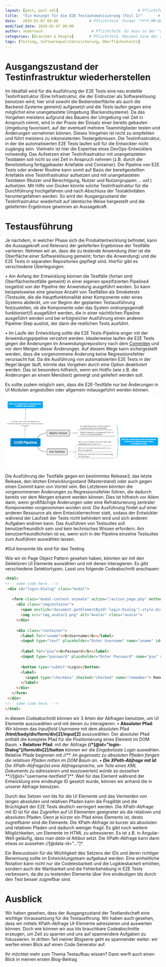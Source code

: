 ```yaml
---
layout: [post, post-xml]                                    # Pflichtfeld. Nicht ändern!
title:  "Ein Konzept für die E2E Testautomatisierung (Teil 2)"       # Pflichtfeld. Bitte einen Titel für den Blog Post angeben.
date:   2020-01-07 09:00              # Pflichtfeld. Format "YYYY-MM-DD HH:MM". Muss für Veröffentlichung in der Vergangenheit liegen. (Für Preview egal)
modified_date: 2020-01-07 09:00
author: andernach                      # Pflichtfeld. Es muss in der "authors.yml" einen Eintrag mit diesem Namen geben.
categories: [Branchen & People]       # Pflichtfeld. Maximal eine der angegebenen Kategorien verwenden.
tags: [Testing, Softwarequalitätssicherung, Oberflächentests]                       # Optional.
---
```


# Ausgangszustand der Testinfrastruktur wiederherstellen

Im Idealfall wird für die Ausführung der E2E Tests eine neu erstellte Testinfrastruktur (Eine Infrastruktur, die der Endnutzer als Softwarelösung benutzen wird; hier sind sowohl die Bedienoberfläche als auch die Backend-Systeme gemeint) aufgesetzt und die Tests laufen gegen eine möglichst eine unangetastete Umgebung (Backendsysteme).
Da das Vorgehen meistens aufgrund des Bauens der Umgebung viel Zeit in Anspruch nimmt, wird in der Praxis der Einsatz einer bereits gebauten Umgebung favorisiert, auf der eventuell mehrere Teammitglieder testen und Änderungen vornehmen können.
Dieses Vorgehen ist nicht zu empfehlen und führt meistens zu inkonsistenten Testergebnissen.
Die Testinfrastruktur, in der die automatisierten E2E Tests laufen soll für die Entwickler nicht zugängig sein. 
Vielmehr ist hier die Expertise eines DevOps-Entwicklers notwendig.
Das Aufsetzen einer Testinfrastruktur mit unangetasteten Testdaten soll nicht so viel Zeit in Anspruch nehmen (z.B. durch die Bereitstellung fertiggebauter Artefakte und Container).
Die Pipeline von E2E Tests oder anderer Routine kann somit auf Basis der bereitgestellten Artefakte eine Testinfrastruktur aufsetzen und mit unangetasteten Testdaten (Nutzer und Berechtigung, Nutzer und Nutzergruppen … usf.) aufsetzen.
Mit Hilfe von Docker könnte solche Testinfrastruktur für die Durchführung hochgefahren und nach Abschluss der Testaktivitäten heruntergefahren werden.
So wird der Ausgangzustand der Testinfrastruktur wiederholt auf identische Weise hergestellt und die gelieferten Ergebnisse gewinnen an Aussagekraft.

# Testausführung

Je nachdem, in welcher Phase sich die Produktentwicklung befindet, kann die Aussagekraft und Relevanz der gelieferten Ergebnisse der Testfälle variieren.
Nehmen wir an, dass die zu testende Anwendung (hier ist die Oberfläche einer Softwarelösung gemeint; fortan die Anwendung) und die E2E Tests in separaten Repositories gepflegt sind.
Hierfür gibt es verschiedene Überlegungen:

•	Am Anfang der Entwicklung können die Testfälle (fortan sind Oberflächentestfälle gemeint) in einer eigenen spezifizierten Pipeline4 losgelöst von der Pipeline der Anwendung ausgeführt werden.
So kann beispielsweise eine gewisse Anzahl von Testfällen als Smoketests (Testsuite, die die Hauptfunktionalität einer Komponente oder eines Systems abdeckt, um vor Beginn der geplanten Testausführung festzustellen, ob die Komponente oder das System ordnungsgemäß funktioniert)5 ausgeführt werden, die in einer nächtlichen Pipeline ausgeführt werden und bei erfolgreicher Ausführung einen anderen Pipeline-Step auslöst, der dann die restlichen Tests ausführt.

•	Im Laufe der Entwicklung sollte die E2E Tests-Pipeline enger mit der Anwendungspipeline verzahnt werden.
Idealerweise laufen die E2E Tests gegen die Änderungen im Anwendungsrepository nach dem [Commiten](https://git-scm.com/) und vor dem Mergen dieser Änderungen.
Auf diesem Wege  kann sichergestellt werden, dass die vorgenommene Änderung keine Regressionsfehler verursacht hat.
Da die Ausführung von automatisierten E2E Tests in der Regel länger läuft, könnte das Vorgehen durch eine Option deaktiviert werden.
Das ist besonders hilfreich, wenn ein Hotfix (wie z.B. die Änderungen an einem Menütext) gemergt und geliefert werden soll.

Es sollte zudem möglich sein, dass die E2E-Testfälle nur bei Änderungen in UI Modulen angestoßen oder allgemein mitausgeführt werden können.

![Pipeline Stages](/assets/images/posts/konzept-fuer-die-e2e-testautomatisierung/pipeline.png)      


Die Ausführung der Testfälle gegen ein bestimmtes Release3, das letzte Release, den letzten Entwicklungsstand (Masterstand) oder auch gegen einen Commit kann von Vorteil sein.
Bei Letzterem könnten die vorgenommenen Änderungen zu Regressionsfehler führen, die dadurch bereits vor dem Mergen erkannt werden können.
Dies ist hilfreich vor Allem dann, wenn großflächige Änderungen oder eine Refrakturierung zentraler Komponenten vorgenommen worden sind. 
Die Ausführung findet auf einer anderen Ressource als dem Entwicklerrechner statt, sodass der Entwickler während der Laufzeit der Tests nicht behindert wird und sich anderen Aufgaben widmen kann.
Das Ausführen von Testsuites soll benutzerfreundlich sein und kein technisches Wissen erfordern.
Am benutzerfreundlichsten ist es, wenn sich in der Pipeline einzelne Testsuites zum Ausführen auswählen lassen.

#Gut benannte Ids sind für das Testing 

Wie wir im Page Object Pattern gesehen haben, könnten wir mit den Selektoren UI Elemente auswählen und mit denen interagieren.
Es gibt verschiedene Selektortypen. Lasst uns folgende Codeabschnitt anschauen:
```html
<html>
<!-- some code here. --> 
 <div id="login-Dialog" class="modal">
 
   <form class="modal-content animate" action="/action_page.php" method="post">
     <div class="imgcontainer">
       <span onclick="document.getElementById('login-Dialog').style.display='none'" class="close" title="Close Modal">&times;</span>
       <img src="img_avatar2.png" alt="Avatar" class="avatar">
     </div>
 
     <div class="container">
       <label for="uname"><b>Username</b></label>
       <input type="text" placeholder="Enter Username" name="uname" id="username-textfield"required>
 
       <label for="psw"><b>Password</b></label>
       <input type="password" placeholder="Enter Password" name="psw" required>
 
       <button type="submit">Login</button>
       <label>
         <input type="checkbox" checked="checked" name="remember"> Remember me
       </label>
     </div>
   </form>
 </div>
<!-- some code here. --> 
</html>
``` 
in diesem Codeabschnitt können wir 3 Arten der Abfragen benutzen, um UI Elemente auszuwählen und mit denen zu interagieren:
•	**Absoluter Pfad**: Wir können das *Inputfield Username* mit dem absoluten Pfad **/html/body/div/form/div[2]/input[2]** auszuwählen. 
Der absoluter Pfad enthält die komplete Pfad für die Positionierung eines Element im DOM Baum.
•	**Relativer Pfad**: mit der Abfrage **//*[@id="login-Dialog"]/form/div[2]/button** können wir die *Eingabetaste Login* auswählen.
Relative Pfade beginnen mit *//**.
Im gegensatz zu absoluten Pfaden fangen die relativen Pfaden mitten im DOM Baum an.
•	**Die XPath-Abfrage mit Id**: Die XPath-Abfrage(ist eine Abfragesprache, um Teile eines XML Dokuments zu adressieren und auszuwerten) würde so aussehen **//*[@id="username-textfield"]**.
Weil für das Element während der Entwicklung eine eindeutige ID gesetzt wurde, können wir anhand die in unserer Abfrage benutzen.
 
Durch das Setzen von Ids für die UI Elemente und das Vermeiden von langen absoluten und relativen Pfaden kann die Fragilität und die Brüchigkeit der E2E Tests deutlich verringert werden.
Die XPath-Abfrage mit ID ist für das Zugreifen auf UI Elementen geeigneter als die relativen und absoluten Pfaden.
Denn je kürzer ein Pfad eines Elements ist, desto zugreifbarer sind die Elemente.
Die XPath-Abfrage ist kurzer als absoluten und relativen Pfaden und dadurch weniger fragil. 
Es gibt noch weitere Möglichkeiten, um Elemente im HTML zu adressieren.
Es ist z.B. in Angular-Welt geläufig, dass man *data-id* Attibut setzt. Die XPath-Abfrage kann dann etwas so aussehen *//*[@data-id="..."]*. 
 
Ein Bewusstsein für die Wichtigkeit des Setzens der IDs und deren richtiger Benennung sollte im Entwicklungsteam aufgebaut werden.
Eine einheitliche Notation kann nicht nur die Codelesbarkeit und die Logiklesbarkeit erhöhen, sondern auch die Wartbarkeit und die Fehlerbehebung in E2E Tests verbessern, da die zu testenden Elemente über ihre eindeutigen Ids durch den Test besser zugreifbar sind. 

# Ausblick

Wir haben gesehen, dass der Ausgangzustand der Testlandschaft eine wichtige Voraussetzung für die Testausfhrung.
Wir haben auch gesehen, dass wir mittels XPath-Abfrage UI-Elemente adressieren und auswerten können.
Doch wie können wir aus Ids brauchbare Codeabschnitte erzeugen, um Zeit zu sparren und uns auf spannendere Aufgaben zu fokussieren.
In dritten Teil meiner Blogserie geht es spannender weiter. 
wir werfen einen Blick auf einen Code Generator auf.

Ihr möchtet mehr zum Thema Testaufbau wissen? Dann werft auch einen Blick in meinen ersten Blog-Beitrag   
